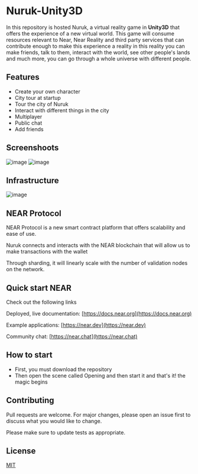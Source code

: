 # Nuruk-Unity3D

In this repository is hosted Nuruk, a virtual reality game in **Unity3D** that offers the experience of a new virtual world. This game will consume resources relevant to Near, Near Reality and third party services that can contribute enough to make this experience a reality in this reality you can make friends, talk to them, interact with the world, see other people's lands and much more, you can go through a whole universe with different people.

## Features

- Create your own character
- City tour at startup
- Tour the city of Nuruk
- Interact with different things in the city
- Multiplayer
- Public chat
- Add friends

## Screenshoots

![image](https://user-images.githubusercontent.com/44384347/172714125-b1692cb7-16cf-4f43-bfb2-32d26be1fdce.png)
![image](https://user-images.githubusercontent.com/44384347/172714217-b39f887b-a69a-425f-9041-bfd87019b31c.png)

## Infrastructure

![image](https://user-images.githubusercontent.com/44384347/171067568-7172db95-b845-4b51-9873-f23d6431f4c1.png)

## NEAR Protocol

NEAR Protocol is a new smart contract platform that offers scalability and ease of use.

Nuruk connects and interacts with the NEAR blockchain
that will allow us to make transactions with the wallet

Through sharding, it will linearly scale with the number of validation nodes on the network.

## Quick start NEAR

Check out the following links

Deployed, live documentation: [https://docs.near.org](https://docs.near.org)

Example applications: [https://near.dev](https://near.dev)

Community chat: [https://near.chat](https://near.chat)

## How to start

- First, you must download the repository
- Then open the scene called Opening and then start it and that's it! the magic begins

## Contributing

Pull requests are welcome. For major changes, please open an issue first to discuss what you would like to change.

Please make sure to update tests as appropriate.

## License

[MIT](https://choosealicense.com/licenses/mit)
